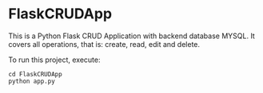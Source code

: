 # FlaskCRUDApp

This is a Python Flask CRUD Application with backend database MYSQL. It covers all operations, that is: create, read, edit and delete.

To run this project, execute:
```
cd FlaskCRUDApp
python app.py
```
